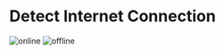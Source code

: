# Detect Internet Connection

![online](https://github.com/dipayanmaji/detect-internet-connection/assets/121128467/952f523b-f4cc-4b0e-8752-cf82720718b1)
![offline](https://github.com/dipayanmaji/detect-internet-connection/assets/121128467/9dccdf27-b570-4670-9201-21a5d4efadf0)
